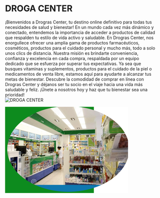 # **DROGA CENTER**
<div styles="text-align: justify;">
¡Bienvenidos a Drogras Center, tu destino online definitivo para todas tus necesidades de salud y bienestar! En un mundo cada vez más dinámico y conectado, entendemos la importancia de acceder a productos de calidad que respalden tu estilo de vida activo y saludable. En Drogras Center, nos enorgullece ofrecer una amplia gama de productos farmacéuticos, cosméticos, productos para el cuidado personal y mucho más, todo a solo unos clics de distancia. Nuestra misión es brindarte conveniencia, confianza y excelencia en cada compra, respaldada por un equipo dedicado que se esfuerza por superar tus expectativas. Ya sea que busques vitaminas y suplementos, productos para el cuidado de la piel o medicamentos de venta libre, estamos aquí para ayudarte a alcanzar tus metas de bienestar. Descubre la comodidad de comprar en línea con Drogras Center y déjanos ser tu socio en el viaje hacia una vida más saludable y feliz. ¡Únete a nosotros hoy y haz que tu bienestar sea una prioridad!
</div>

<img scr="./Drogueria%203/img/DROGA%20CENTER.PNG" alt="DROGA CENTER" title="DROGA CENTER" />


![DROGA CENTER](./Drogueria%203/img/DROGA%20CENTER.PNG)

